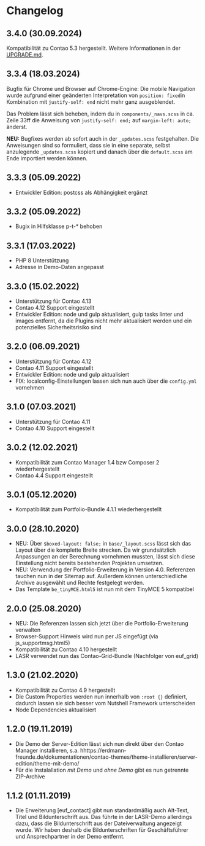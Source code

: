 # Changelog

## 3.4.0 (30.09.2024)

Kompatibilität zu Contao 5.3 hergestellt. Weitere Informationen in der [UPGRADE.md](UPGRADE.md).

## 3.3.4 (18.03.2024)

Bugfix für Chrome und Browser auf Chrome-Engine: Die mobile Navigation wurde aufgrund einer geänderten Interpretation von `position: fixed`in Kombination mit `justify-self: end` nicht mehr ganz ausgeblendet.

Das Problem lässt sich beheben, indem du in `components/_navs.scss` in ca. Zeile 33ff die Anweisung von `justify-self: end;` auf `margin-left: auto;` änderst.

**NEU:** Bugfixes werden ab sofort auch in der `_updates.scss` festgehalten. Die Anweisungen sind so formuliert, dass sie in eine separate, selbst anzulegende `_updates.scss` kopiert und danach über die `default.scss` am Ende importiert werden können.

## 3.3.3 (05.09.2022)

- Entwickler Edition: postcss als Abhängigkeit ergänzt

## 3.3.2 (05.09.2022)

- Bugix in Hilfsklasse p-t-\* behoben

## 3.3.1 (17.03.2022)

- PHP 8 Unterstützung
- Adresse in Demo-Daten angepasst

## 3.3.0 (15.02.2022)

- Unterstützung für Contao 4.13
- Contao 4.12 Support eingestellt
- Entwickler Edition: node und gulp aktualisiert, gulp tasks linter und images entfernt, da die Plugins nicht mehr aktualisiert werden und ein potenzielles Sicherheitsrisiko sind

## 3.2.0 (06.09.2021)

- Unterstützung für Contao 4.12
- Contao 4.11 Support eingestellt
- Entwickler Edition: node und gulp aktualisiert
- FIX: localconfig-Einstellungen lassen sich nun auch über die `config.yml` vornehmen

## 3.1.0 (07.03.2021)

- Unterstützung für Contao 4.11
- Contao 4.10 Support eingestellt

## 3.0.2 (12.02.2021)

- Kompatibilität zum Contao Manager 1.4 bzw Composer 2 wiederhergestellt
- Contao 4.4 Support eingestellt

## 3.0.1 (05.12.2020)

- Kompatibilität zum Portfolio-Bundle 4.1.1 wiederhergestellt

## 3.0.0 (28.10.2020)

- NEU: Über `$boxed-layout: false;` in `base/_layout.scss` lässt sich das Layout über die komplette Breite strecken. Da wir grundsätzlich Anpassungen an der Berechnung vornehmen mussten, lässt sich diese Einstellung nicht bereits bestehenden Projekten umsetzen.
- NEU: Verwendung der Portfolio-Erweiterung in Version 4.0. Referenzen tauchen nun in der Sitemap auf. Außerdem können unterschiedliche Archive ausgewählt und Rechte festgelegt werden.
- Das Template `be_tinyMCE.html5` ist nun mit dem TinyMCE 5 kompatibel

## 2.0.0 (25.08.2020)

- NEU: Die Referenzen lassen sich jetzt über die Portfolio-Erweiterung verwalten
- Browser-Support Hinweis wird nun per JS eingefügt (via js_supportmsg.html5)
- Kompatibilität zu Contao 4.10 hergestellt
- LASR verwendet nun das Contao-Grid-Bundle (Nachfolger von euf_grid)

## 1.3.0 (21.02.2020)

- Kompatibilität zu Contao 4.9 hergestellt
- Die Custom Properties werden nun innerhalb von `:root {}` definiert, dadurch lassen sie sich besser vom Nutshell Framework unterscheiden
- Node Dependencies aktualisiert

## 1.2.0 (19.11.2019)

- Die Demo der Server-Edition lässt sich nun direkt über den Contao Manager installieren, s.a. hhttps://erdmann-freunde.de/dokumentationen/contao-themes/theme-installieren/server-edition/theme-mit-demo/
- Für die Instalallation _mit Demo_ und _ohne Demo_ gibt es nun getrennte ZIP-Archive

## 1.1.2 (01.11.2019)

- Die Erweiterung [euf_contact] gibt nun standardmäßig auch Alt-Text, Titel und Bildunterschrift aus. Das führte in der LASR-Demo allerdings dazu, dass die Bildunterschrift aus der Dateiverwaltung angezeigt wurde. Wir haben deshalb die Bildunterschriften für Geschäftsführer und Ansprechpartner in der Demo entfernt.

